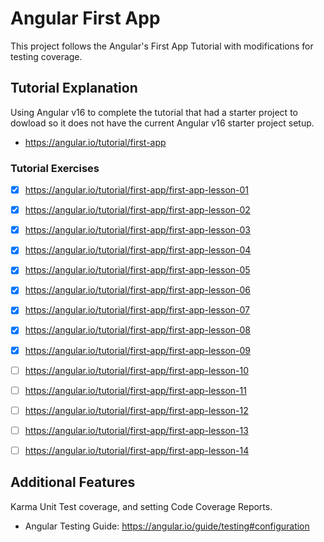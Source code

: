 # Angular First App
This project follows the Angular's First App Tutorial with modifications for testing coverage.

## Tutorial Explanation
Using Angular v16 to complete the tutorial that had a starter project to dowload so it does not have the current Angular v16 starter project setup.
* https://angular.io/tutorial/first-app

### Tutorial Exercises
- [x] https://angular.io/tutorial/first-app/first-app-lesson-01
- [x] https://angular.io/tutorial/first-app/first-app-lesson-02
- [x] https://angular.io/tutorial/first-app/first-app-lesson-03
- [x] https://angular.io/tutorial/first-app/first-app-lesson-04
- [x] https://angular.io/tutorial/first-app/first-app-lesson-05
- [x] https://angular.io/tutorial/first-app/first-app-lesson-06
- [x] https://angular.io/tutorial/first-app/first-app-lesson-07
- [x] https://angular.io/tutorial/first-app/first-app-lesson-08
- [x] https://angular.io/tutorial/first-app/first-app-lesson-09
- [ ] https://angular.io/tutorial/first-app/first-app-lesson-10
- [ ] https://angular.io/tutorial/first-app/first-app-lesson-11
- [ ] https://angular.io/tutorial/first-app/first-app-lesson-12
- [ ] https://angular.io/tutorial/first-app/first-app-lesson-13
- [ ] https://angular.io/tutorial/first-app/first-app-lesson-14


## Additional Features
Karma Unit Test coverage, and setting Code Coverage Reports.
* Angular Testing Guide: https://angular.io/guide/testing#configuration